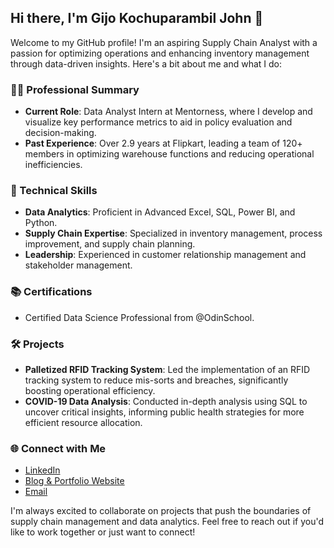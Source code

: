 ## Hi there, I'm Gijo Kochuparambil John 👋

Welcome to my GitHub profile! I'm an aspiring Supply Chain Analyst with a passion for optimizing operations and enhancing inventory management through data-driven insights. Here's a bit about me and what I do:

### 👨‍💼 Professional Summary

- **Current Role**: Data Analyst Intern at Mentorness, where I develop and visualize key performance metrics to aid in policy evaluation and decision-making.
- **Past Experience**: Over 2.9 years at Flipkart, leading a team of 120+ members in optimizing warehouse functions and reducing operational inefficiencies.


### 💼 Technical Skills

- **Data Analytics**: Proficient in Advanced Excel, SQL, Power BI, and Python.
- **Supply Chain Expertise**: Specialized in inventory management, process improvement, and supply chain planning.
- **Leadership**: Experienced in customer relationship management and stakeholder management.

### 📚 Certifications

- Certified Data Science Professional from @OdinSchool.

### 🛠️ Projects

- **Palletized RFID Tracking System**: Led the implementation of an RFID tracking system to reduce mis-sorts and breaches, significantly boosting operational efficiency.
- **COVID-19 Data Analysis**: Conducted in-depth analysis using SQL to uncover critical insights, informing public health strategies for more efficient resource allocation.

### 🌐 Connect with Me

- [LinkedIn](https://www.linkedin.com/in/gijojohn/)
- [Blog & Portfolio Website](https://supplychainanalytics.in/)
- [Email](mailto:johngijo1@gmail.com)

I'm always excited to collaborate on projects that push the boundaries of supply chain management and data analytics. Feel free to reach out if you'd like to work together or just want to connect!
